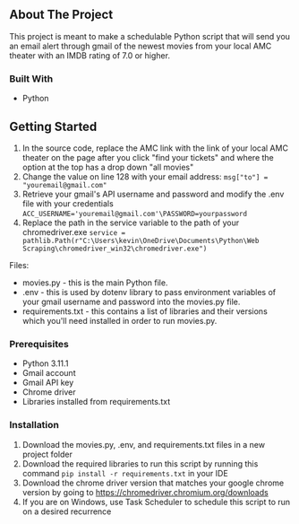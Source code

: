 <!-- ABOUT THE PROJECT -->
## About The Project

This project is meant to make a schedulable Python script that will send you an email alert through gmail of the newest movies from your local AMC theater with an IMDB rating of 7.0 or higher.


### Built With

* Python


<!-- GETTING STARTED -->
## Getting Started

1. In the source code, replace the AMC link with the link of your local AMC theater on the page after you click "find your tickets" and where the option at the top has a drop down "all movies"
2. Change the value on line 128 with your email address:
    ```msg["to"] = "youremail@gmail.com"```
3. Retrieve your gmail's API username and password and modify the .env file with your credentials
    ```ACC_USERNAME='youremail@gmail.com'\PASSWORD=yourpassword```
4. Replace the path in the service variable to the path of your chromedriver.exe
    ```service = pathlib.Path(r"C:\Users\kevin\OneDrive\Documents\Python\Web Scraping\chromedriver_win32\chromedriver.exe")```

Files:
* movies.py - this is the main Python file.
* .env - this is used by dotenv library to pass environment variables of your gmail username and password into the movies.py file.
* requirements.txt - this contains a list of libraries and their versions which you'll need installed in order to run movies.py.

### Prerequisites

* Python 3.11.1
* Gmail account
* Gmail API key
* Chrome driver 
* Libraries installed from requirements.txt

### Installation

1. Download the movies.py, .env, and requirements.txt files in a new project folder
2. Download the required libraries to run this script by running this command ```pip install -r requirements.txt``` in your IDE
3. Download the chrome driver version that matches your google chrome version by going to https://chromedriver.chromium.org/downloads
4. If you are on Windows, use Task Scheduler to schedule this script to run on a desired recurrence